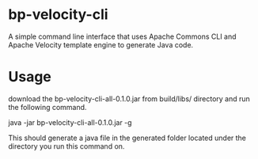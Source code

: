 # bp-velocity-cli
A simple command line interface that uses Apache Commons CLI and Apache Velocity template engine to generate Java code.

Usage
======
download the bp-velocity-cli-all-0.1.0.jar from build/libs/ directory and run the following command.

java -jar bp-velocity-cli-all-0.1.0.jar -g <name>

This should generate a java file in the generated folder located under the directory you run this command on.